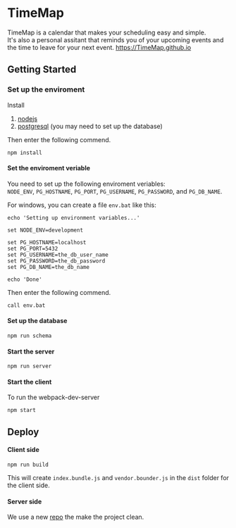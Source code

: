 # TimeMap
TimeMap is a calendar that makes your scheduling easy and simple.   
It's also a personal assitant that reminds you of your upcoming events and the time to leave for your next event.
<https://TimeMap.github.io>

## Getting Started
### Set up the enviroment
Install
1. [nodejs](https://nodejs.org/en/)
2. [postgresql](https://www.postgresql.org/) (you may need to set up the database)

Then enter the following commend.
```
npm install
```
#### Set the enviroment veriable
You need to set up the following enviroment veriables:  
`NODE_ENV`, `PG_HOSTNAME`, `PG_PORT`, `PG_USERNAME`, `PG_PASSWORD`, and `PG_DB_NAME`.  

For windows, you can create a file `env.bat` like this:  
```
echo 'Setting up environment variables...'

set NODE_ENV=development

set PG_HOSTNAME=localhost
set PG_PORT=5432
set PG_USERNAME=the_db_user_name
set PG_PASSWORD=the_db_password
set PG_DB_NAME=the_db_name

echo 'Done'
```
Then enter the following commend.  
```
call env.bat
```

#### Set up the database

```
npm run schema
```

#### Start the server

```
npm run server
```

#### Start the client
To run the webpack-dev-server
```
npm start
```

## Deploy
#### Client side
```
npm run build
```
This will create `index.bundle.js` and `vendor.bounder.js` in the `dist` folder for the client side.  

#### Server side
We use a new [repo](https://github.com/TRKuan/timemap-webapp-server) the make the project clean.
